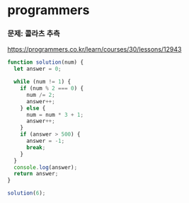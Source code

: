 # programmers

### 문제: 콜라츠 추측
https://programmers.co.kr/learn/courses/30/lessons/12943

```javascript
function solution(num) {
  let answer = 0;

  while (num != 1) {
    if (num % 2 === 0) {
      num /= 2;
      answer++;
    } else {
      num = num * 3 + 1;
      answer++;
    }
    if (answer > 500) {
      answer = -1;
      break;
    }
  }
  console.log(answer);
  return answer;
}

solution(6);

```
